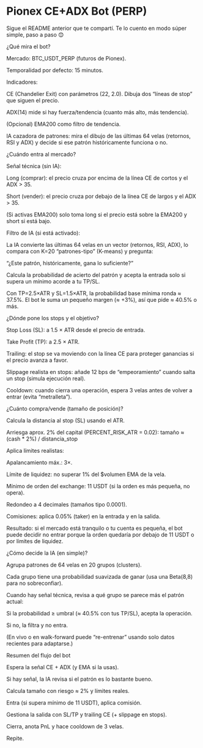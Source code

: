 # Pionex CE+ADX Bot (PERP)

Sigue el README anterior que te compartí.
Te lo cuento en modo súper simple, paso a paso 😊

¿Qué mira el bot?

Mercado: BTC_USDT_PERP (futuros de Pionex).

Temporalidad por defecto: 15 minutos.

Indicadores:

CE (Chandelier Exit) con parámetros (22, 2.0). Dibuja dos “líneas de stop” que siguen el precio.

ADX(14) mide si hay fuerza/tendencia (cuanto más alto, más tendencia).

(Opcional) EMA200 como filtro de tendencia.

IA cazadora de patrones: mira el dibujo de las últimas 64 velas (retornos, RSI y ADX) y decide si ese patrón históricamente funciona o no.

¿Cuándo entra al mercado?

Señal técnica (sin IA):

Long (comprar): el precio cruza por encima de la línea CE de cortos y el ADX > 35.

Short (vender): el precio cruza por debajo de la línea CE de largos y el ADX > 35.

(Si activas EMA200) solo toma long si el precio está sobre la EMA200 y short si está bajo.

Filtro de IA (si está activado):

La IA convierte las últimas 64 velas en un vector (retornos, RSI, ADX), lo compara con K=20 “patrones-tipo” (K-means) y pregunta:

“¿Este patrón, históricamente, gana lo suficiente?”

Calcula la probabilidad de acierto del patrón y acepta la entrada solo si supera un mínimo acorde a tu TP/SL.

Con TP=2.5×ATR y SL=1.5×ATR, la probabilidad base mínima ronda ≈ 37.5%.
El bot le suma un pequeño margen (≈ +3%), así que pide ≈ 40.5% o más.

¿Dónde pone los stops y el objetivo?

Stop Loss (SL): a 1.5 × ATR desde el precio de entrada.

Take Profit (TP): a 2.5 × ATR.

Trailing: el stop se va moviendo con la línea CE para proteger ganancias si el precio avanza a favor.

Slippage realista en stops: añade 12 bps de “empeoramiento” cuando salta un stop (simula ejecución real).

Cooldown: cuando cierra una operación, espera 3 velas antes de volver a entrar (evita “metralleta”).

¿Cuánto compra/vende (tamaño de posición)?

Calcula la distancia al stop (SL) usando el ATR.

Arriesga aprox. 2% del capital (PERCENT_RISK_ATR = 0.02):
tamaño ≈ (cash * 2%) / distancia_stop

Aplica límites realistas:

Apalancamiento máx.: 3×.

Límite de liquidez: no superar 1% del $volumen EMA de la vela.

Mínimo de orden del exchange: 11 USDT (si la orden es más pequeña, no opera).

Redondeo a 4 decimales (tamaños tipo 0.0001).

Comisiones: aplica 0.05% (taker) en la entrada y en la salida.

Resultado: si el mercado está tranquilo o tu cuenta es pequeña, el bot puede decidir no entrar porque la orden quedaría por debajo de 11 USDT o por límites de liquidez.

¿Cómo decide la IA (en simple)?

Agrupa patrones de 64 velas en 20 grupos (clusters).

Cada grupo tiene una probabilidad suavizada de ganar (usa una Beta(8,8) para no sobreconfiar).

Cuando hay señal técnica, revisa a qué grupo se parece más el patrón actual:

Si la probabilidad ≥ umbral (≈ 40.5% con tus TP/SL), acepta la operación.

Si no, la filtra y no entra.

(En vivo o en walk-forward puede “re-entrenar” usando solo datos recientes para adaptarse.)

Resumen del flujo del bot

Espera la señal CE + ADX (y EMA si la usas).

Si hay señal, la IA revisa si el patrón es lo bastante bueno.

Calcula tamaño con riesgo ≈ 2% y límites reales.

Entra (si supera mínimo de 11 USDT), aplica comisión.

Gestiona la salida con SL/TP y trailing CE (+ slippage en stops).

Cierra, anota PnL y hace cooldown de 3 velas.

Repite.
